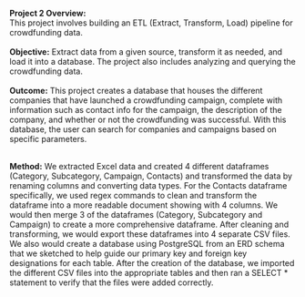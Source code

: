 **Project 2 Overview:<br>**
This project involves building an ETL (Extract, Transform, Load) pipeline for crowdfunding data.<br>
<br>
**Objective:** Extract data from a given source, transform it as needed, and load it into a database. The project also includes analyzing and querying the crowdfunding data.<br>
<br>
**Outcome:** This project creates a database that houses the different companies that have launched a crowdfunding campaign, complete with information such as contact info for the campaign, the description of the company, and whether or not the crowdfunding was successful. With this database, the user can search for companies and campaigns based on specific parameters. <br>
<br>

**Method:** We extracted Excel data and created 4 different dataframes (Category, Subcategory, Campaign, Contacts) and transformed the data by renaming columns and converting data types. For the Contacts dataframe specifically, we used regex commands to clean and transform the dataframe into a more readable document showing with 4 columns. We would then merge 3 of the dataframes (Category, Subcategory and Campaign) to create a more comprehensive dataframe. After cleaning and transforming, we would export these dataframes into 4 separate CSV files. We also would create a database using PostgreSQL from an ERD schema that we sketched to help guide our primary key and foreign key designations for each table. After the creation of the database, we imported the different CSV files into the appropriate tables and then ran a SELECT * statement to verify that the files were added correctly.
